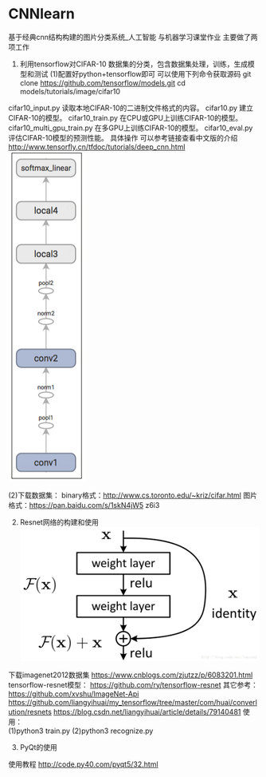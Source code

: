 # CNNlearn
基于经典cnn结构构建的图片分类系统_人工智能 与机器学习课堂作业
主要做了两项工作
1. 利用tensorflow对CIFAR-10 数据集的分类，包含数据集处理，训练，生成模型和测试
(1)配置好python+tensorflow即可
  可以使用下列命令获取源码
git clone https://github.com/tensorflow/models.git
cd models/tutorials/image/cifar10

cifar10_input.py	读取本地CIFAR-10的二进制文件格式的内容。
cifar10.py	        建立CIFAR-10的模型。
cifar10_train.py	在CPU或GPU上训练CIFAR-10的模型。
cifar10_multi_gpu_train.py	在多GPU上训练CIFAR-10的模型。
cifar10_eval.py	    评估CIFAR-10模型的预测性能。
具体操作 可以参考链接查看中文版的介绍  http://www.tensorfly.cn/tfdoc/tutorials/deep_cnn.html
![cifar10 model](https://github.com/xingyushu/CNNlearn/blob/master/img-folder/cifar_graph.jpg)

(2)下载数据集：
 binary格式：http://www.cs.toronto.edu/~kriz/cifar.html
 图片格式：https://pan.baidu.com/s/1skN4jW5   z6i3
 
2. Resnet网络的构建和使用
![cifar10 model](https://github.com/xingyushu/CNNlearn/blob/master/img-folder/res.jpg)

下载imagenet2012数据集 https://www.cnblogs.com/zjutzz/p/6083201.html
tensorflow-resnet模型： https://github.com/ry/tensorflow-resnet
其它参考：https://github.com/xvshu/ImageNet-Api  
https://github.com/liangyihuai/my_tensorflow/tree/master/com/huai/converlution/resnets
https://blog.csdn.net/liangyihuai/article/details/79140481
使用：  
(1)python3  train.py
(2)python3  recognize.py

3. PyQt的使用

  使用教程 http://code.py40.com/pyqt5/32.html





